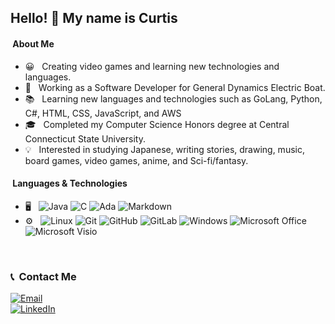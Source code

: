 
<h2> Hello! 👋 My name is Curtis </h2>

<h4> &nbsp;About Me </h4>

- 😀 &nbsp; Creating video games and learning new technologies and languages.
- 💼 &nbsp; Working as a Software Developer for General Dynamics Electric Boat.
- 📚 &nbsp; Learning new languages and technologies such as GoLang, Python, C#, HTML, CSS, JavaScript, and AWS
- 🎓 &nbsp; Completed my Computer Science Honors degree at Central Connecticut State University.
- 💡 &nbsp; Interested in studying Japanese, writing stories, drawing, music, board games, video games, anime, and Sci-fi/fantasy.

<h4> &nbsp;Languages & Technologies </h4>

- 🖥️ &nbsp;
  ![Java](https://img.shields.io/badge/java-%23ED8B00.svg?style=flat&logo=java&logoColor=white)
  ![C](https://img.shields.io/badge/c-%2300599C.svg?style=flat&logo=c&logoColor=white)
  ![Ada](https://img.shields.io/badge/-Ada-%23323330.svg?style=flat)
  ![Markdown](https://img.shields.io/badge/-Markdown-%23000000?style=flat&logo=markdown)
- ⚙️ &nbsp;
  ![Linux](https://img.shields.io/badge/-Linux-FCC624?style=flat&logo=linux&logoColor=black)
  ![Git](https://img.shields.io/badge/-Git-%23F05033.svg?style=flat&logo=git&logoColor=white)
  ![GitHub](https://img.shields.io/badge/-GitHub-%23121011.svg?style=flat&logo=github&logoColor=white)
  ![GitLab](https://img.shields.io/badge/-GitLab-%23181717.svg?style=flat&logo=gitlab&logoColor=white)
  ![Windows](https://img.shields.io/badge/Windows-0078D6?style=flat&logo=windows&logoColor=white)
  ![Microsoft Office](https://img.shields.io/badge/Microsoft_Office-D83B01?style=flat&logo=microsoft-office&logoColor=white)
  ![Microsoft Visio](https://img.shields.io/badge/Microsoft_Visio-3955A3?style=flat&logo=microsoft-visio&logoColor=white)

<!--
<br/>

<a href="https://github.com/CWillbanks">
  <img height="180em" src="https://github-readme-stats.vercel.app/api?username=CWillbanks&theme=buefy&show_icons=true" />
  <img height="180em" src="https://github-readme-stats.vercel.app/api/top-langs/?username=CWillbanks&theme=buefy&layout=compact" />
</a>
-->

<br/>

<h3> 📞 &nbsp;Contact Me </h3>

<p>
<a href="mailto:curtiswillbanks@gmail.com"><img alt="Email" src="https://img.shields.io/badge/Email-curtiswillbanks@gmail.com-blue?style=flat-square&logo=gmail"></a>
<br/>
<a href="https://www.linkedin.com/in/curtis-willbanks-b10191211/"><img alt="LinkedIn" src="https://img.shields.io/badge/LinkedIn-Curtis%20Willbanks-blue?style=flat-square&logo=linkedin"></a>
</p>
